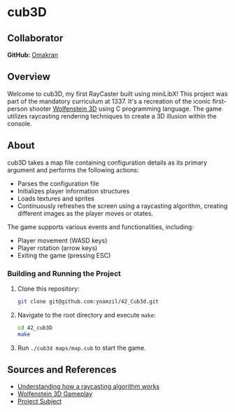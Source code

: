 # cub3D

## Collaborator
**GitHub:** [Omakran]((https://github.com/thee-falcon))

## Overview

Welcome to cub3D, my first RayCaster built using miniLibX! This project was part of the mandatory curriculum at 1337. It's a recreation of the iconic first-person shooter [Wolfenstein 3D][1] using C programming language. The game utilizes raycasting rendering techniques to create a 3D illusion within the console.

## About

cub3D takes a map file containing configuration details as its primary argument and performs the following actions:

- Parses the configuration file
- Initializes player information structures
- Loads textures and sprites
- Continuously refreshes the screen using a raycasting algorithm, creating different images as the player moves or otates.

The game supports various events and functionalities, including:

- Player movement (WASD keys)
- Player rotation (arrow keys)
- Exiting the game (pressing ESC)

### Building and Running the Project

1. Clone this repository:

    ```bash
    git clone git@github.com:yoamzil/42_Cub3d.git
    ```

2. Navigate to the root directory and execute `make`:

    ```bash
    cd 42_cub3D
    make
    ```

3. Run `./cub3d maps/map.cub` to start the game.

## Sources and References

- [Understanding how a raycasting algorithm works][3]
- [Wolfenstein 3D Gameplay][1]
- [Project Subject][2]

[1]: https://www.youtube.com/watch?v=7P_dic-pSKo&ab_channel=3DRealms
[2]: https://github.com/lucaslefrancq/42_cub3D/blob/master/cub3D.en.subject.pdf
[3]: https://permadi.com/1996/05/ray-casting-tutorial-table-of-contents/
